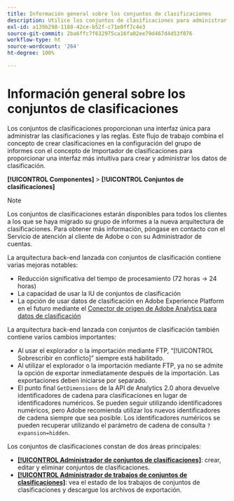 ```yaml
---
title: Información general sobre los conjuntos de clasificaciones
description: Utilice los conjuntos de clasificaciones para administrar los datos de clasificación.
exl-id: a139b298-1188-42ce-b52f-c71e0ff7c4e3
source-git-commit: 2ba6ffc7f632975ca16fa02ee79d467d4d53f076
workflow-type: ht
source-wordcount: '264'
ht-degree: 100%

---
```


# Información general sobre los conjuntos de clasificaciones

Los conjuntos de clasificaciones proporcionan una interfaz única para administrar las clasificaciones y las reglas. Este flujo de trabajo combina el concepto de crear clasificaciones en la configuración del grupo de informes con el concepto de Importador de clasificaciones para proporcionar una interfaz más intuitiva para crear y administrar los datos de clasificación.

**[!UICONTROL Componentes]** > **[!UICONTROL Conjuntos de clasificaciones]**

>[!NOTE]
>
>Los conjuntos de clasificaciones estarán disponibles para todos los clientes a los que se haya migrado su grupo de informes a la nueva arquitectura de clasificaciones. Para obtener más información, póngase en contacto con el Servicio de atención al cliente de Adobe o con su Administrador de cuentas.

La arquitectura back-end lanzada con conjuntos de clasificación contiene varias mejoras notables:

* Reducción significativa del tiempo de procesamiento (72 horas → 24 horas)
* La capacidad de usar la IU de conjuntos de clasificación
* La opción de usar datos de clasificación en Adobe Experience Platform en el futuro mediante el [Conector de origen de Adobe Analytics para datos de clasificación](https://experienceleague.adobe.com/docs/experience-platform/sources/connectors/adobe-applications/classifications.html?lang=es)

La arquitectura back-end lanzada con conjuntos de clasificación también contiene varios cambios importantes:

* Al usar el explorador o la importación mediante FTP, “[!UICONTROL Sobrescribir en conflicto]” siempre está habilitado.
* Al utilizar el explorador o la importación mediante FTP, ya no se admite la opción de exportar inmediatamente después de la importación. Las exportaciones deben iniciarse por separado.
* El punto final `GetDimensions` de la API de Analytics 2.0 ahora devuelve identificadores de cadena para clasificaciones en lugar de identificadores numéricos. Se pueden seguir utilizando identificadores numéricos, pero Adobe recomienda utilizar los nuevos identificadores de cadena siempre que sea posible. Los identificadores numéricos se pueden recuperar utilizando el parámetro de cadena de consulta `?expansion=hidden`.


Los conjuntos de clasificaciones constan de dos áreas principales:

* [**[!UICONTROL Administrador de conjuntos de clasificaciones]**](set-manager.md): crear, editar y eliminar conjuntos de clasificaciones.
* [**[!UICONTROL Administrador de trabajos de conjuntos de clasificaciones]**](job-manager.md): vea el estado de los trabajos de conjuntos de clasificaciones y descargue los archivos de exportación.
